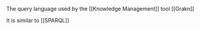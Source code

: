 The query language used by the [[Knowledge Management]] tool [[Grakn]]

It is similar to [[SPARQL]]

